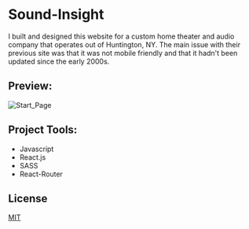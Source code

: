 # Sound-Insight

I built and designed this website for a custom home theater and audio company that operates out of Huntington, NY. The main issue with their previous site was that it was not mobile friendly and that it hadn't been updated since the early 2000s.

## Preview:

![Start_Page](https://i.imgur.com/wAMd7bi.png)

## Project Tools:

- Javascript
- React.js
- SASS
- React-Router

## License

[MIT](https://choosealicense.com/licenses/mit/)
